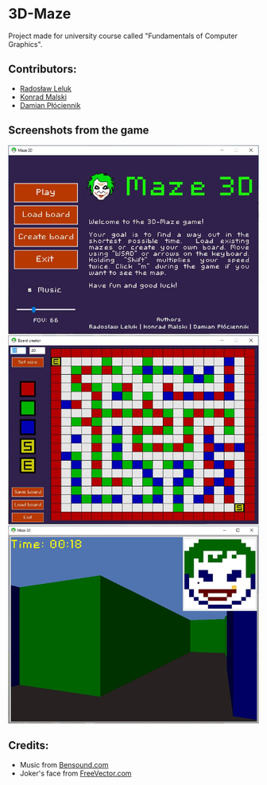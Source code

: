 # 3D-Maze
Project made for university course called "Fundamentals of Computer Graphics".

## Contributors:
- [Radosław Leluk](https://github.com/rleluk)
- [Konrad Malski](https://github.com/kmalski)
- [Damian Płóciennik](https://github.com/Vectrom)

## Screenshots from the game

<img src="./Doc/Screenshots/menu.jpg" alt="Menu" width="600"/>

<img src="./Doc/Screenshots/board.jpg" alt="Board" width="600"/>

<img src="./Doc/Screenshots/joker.jpg" alt="Game" width="600"/>

## Credits:
- Music from  [Bensound.com](https://www.bensound.com)
- Joker's face from [FreeVector.com](https://www.freevector.com/free-joker-vector-20260#)

